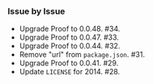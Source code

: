 ### Issue by Issue

 * Upgrade Proof to 0.0.48. #34.
 * Upgrade Proof to 0.0.47. #33.
 * Upgrade Proof to 0.0.44. #32.
 * Remove "url" from `package.json`. #31.
 * Upgrade Proof to 0.0.41. #29.
 * Update `LICENSE` for 2014. #28.

